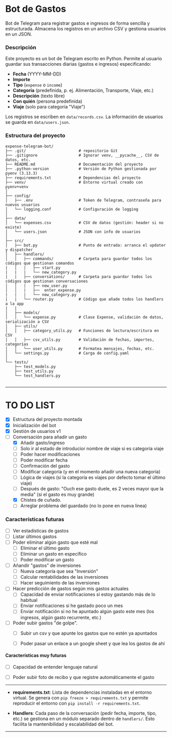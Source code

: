 # Bot de Gastos

Bot de Telegram para registrar gastos e ingresos de forma sencilla y estructurada. Almacena los registros en un archivo CSV y gestiona usuarios en un JSON.

### Descripción

Este proyecto es un bot de Telegram escrito en Python. Permite al usuario guardar sus transacciones diarias (gastos e ingresos) especificando:

* **Fecha** (YYYY-MM-DD)
* **Importe**
* **Tipo** (`expense` o `income`)
* **Categoría** (predefinida, p. ej. Alimentación, Transporte, Viaje, etc.)
* **Descripción** (texto libre)
* **Con quién** (persona predefinida)
* **Viaje** (solo para categoría "Viaje")

Los registros se escriben en `data/records.csv`. La información de usuarios se guarda en `data/users.json`.

### Estructura del proyecto

```
expense-telegram-bot/
├── .git/                       # repositorio Git
├── .gitignore                  # Ignorar venv, __pycache__, CSV de datos, etc.
├── README.md                   # Documentación del proyecto
├── .python-version             # Versión de Python gestionada por pyenv (3.13.3)
├── requirements.txt            # Dependencias del proyecto
├── venv/                       # Entorno virtual creado con pyenv+venv
│
├── config/
│   ├── .env                    # Token de Telegram, contraseña para nuevos usuarios
│   └── logging.conf            # Configuración de logging
│
├── data/
│   └── expenses.csv            # CSV de datos (gestión: header si no existe)
│   └── users.json              # JSON con info de usuarios
│
├── src/
│   ├── bot.py                  # Punto de entrada: arranca el updater y dispatcher
│   ├── handlers/
│   │   ├── commands/           # Carpeta para guardar todos los códigos que gestionan comandos
|   |   |   ├── start.py  
|   |   |   └── new_category.py 
|   |   ├── conversations/      # Carpeta para guardar todos los códigos que gestionan conversaciones
│   │   |   ├── new_user.py 
│   │   |   ├──  enter_expense.py    
|   |   |   └── new_category.py 
|   |   └── router.py           # Código que añade todos los handlers a la app
|   |
│   ├── models/
│   │   └── expense.py          # Clase Expense, validación de datos, serialización a CSV
│   ├── utils/
│   │   ├── category_utils.py   # Funciones de lectura/escritura en CSV
│   │   ├── csv_utils.py        # Validación de fechas, importes, categorías
│   │   └── user_utils.py       # Formatea mensajes, fechas, etc.
│   └── settings.py             # Carga de config.yaml
│
└── tests/
    ├── test_models.py
    ├── test_utils.py
    └── test_handlers.py


```

---

# TO DO LIST

- [x] Estructura del proyecto montada
- [x] Inicialización del bot
- [x] Gestión de usuarios v1
- [ ] Conversación para añadir un gasto
    - [x] Añadir gasto/ingreso
    - [ ] Solo ir al estado de introducior nombre de viaje si es categoría viaje
    - [ ] Poder hacer modificaciones
    - [ ] Poder modificar fecha
    - [ ] Confirmación del gasto
    - [ ] Modificar categoría (y en el momento añadir una nueva categoría)
    - [ ] Lógica de viajes (si la categoría es viajes por defecto tomar el último viaje)
    - [ ] Después de gasto: "Ouch ese gasto duele, es 2 veces mayor que la media" (si el gasto es muy grande)
    - [x] Chistes de cuñado.
    - [ ] Arreglar problema del guardado (no lo pone en nueva linea)

### Características futuras

- [ ] Ver estadísticas de gastos
- [ ] Listar últimos gastos
- [ ] Poder eliminar algún gasto que esté mal 
    - [ ] Eliminar el último gasto
    - [ ] Eliminar un gasto en específico
    - [ ] Poder modificar un gasto
- [ ] Añandir "gastos" de inversiones
    - [ ] Nueva categoría que sea "Inversión"
    - [ ] Calcular rentabilidades de las inversiones
    - [ ] Hacer seguimiento de las inversiones
- [ ] Hacer predicción de gastos según mis gastos actuales
    - [ ] Capacidad de enviar notificaciones si estoy gastando más de lo habitual
    - [ ] Enviar notificaciones si he gastado poco un mes
    - [ ] Enviar notificación si no he apuntado algún gasto este mes (los ingresos, algún gasto recurrente, etc.)
- [ ] Poder subir gastos "de golpe".
    - [ ] Subir un csv y que apunte los gastos que no estén ya apuntados
    - [ ] Poder pasar un enlace a un google sheet y que lea los gastos de ahí


#### Características muy futuras
 
- [ ] Capacidad de entender lenguaje natural
- [ ] Poder subir foto de recibo y que registre automáticamente el gasto


---
* **requirements.txt**: Lista de dependencias instaladas en el entorno virtual. Se genera con `pip freeze > requirements.txt` y permite reproducir el entorno con `pip install -r requirements.txt`.

* **Handlers**: Cada paso de la conversación (pedir fecha, importe, tipo, etc.) se gestiona en un módulo separado dentro de `handlers/`. Esto facilita la mantenibilidad y escalabilidad del bot.


---

